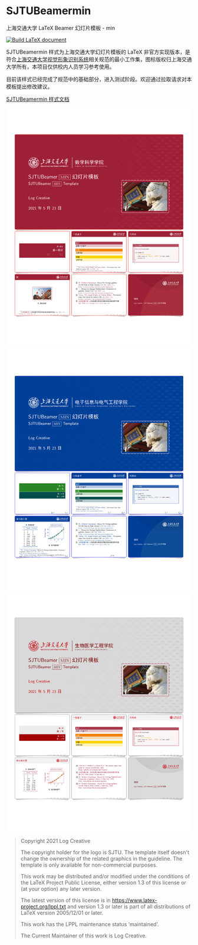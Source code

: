 # SJTUBeamermin
上海交通大学 LaTeX Beamer 幻灯片模板 - min

[![Build LaTeX document](https://github.com/LogCreative/SJTUBeamermin/actions/workflows/main.yml/badge.svg)](https://github.com/LogCreative/SJTUBeamermin/actions/workflows/main.yml)

SJTUBeamermin 样式为上海交通大学幻灯片模板的 LaTeX 非官方实现版本，是符合[上海交通大学视觉形象识别系统](http://vi.sjtu.edu.cn/)相关规范的最小工作集，图标版权归上海交通大学所有，本项目仅供校内人员学习参考使用。

目前该样式已经完成了规范中的基础部分，进入测试阶段。欢迎通过拉取请求对本模板提出修改建议。

[SJTUBeamermin 样式文档](https://github.com/LogCreative/SJTUBeamer/blob/main/doc/SJTUBeamerthememin.pdf)

![](doc/img/poster_页面_1.jpg)
![](doc/img/poster_页面_2.jpg)
![](doc/img/poster_页面_3.jpg)

> Copyright 2021 Log Creative
>
> The copyright holder for the logo is SJTU. The template itself doesn't change the ownership of the related graphics in the guideline. The template is only available for non-commercial purposes.
> 
> This work may be distributed and/or modified under the
conditions of the LaTeX Project Public License, either version 1.3
of this license or (at your option) any later version.
>
> The latest version of this license is in
https://www.latex-project.org/lppl.txt
and version 1.3 or later is part of all distributions of LaTeX
version 2005/12/01 or later.
>
>This work has the LPPL maintenance status ‘maintained’.
>
>The Current Maintainer of this work is Log Creative.
